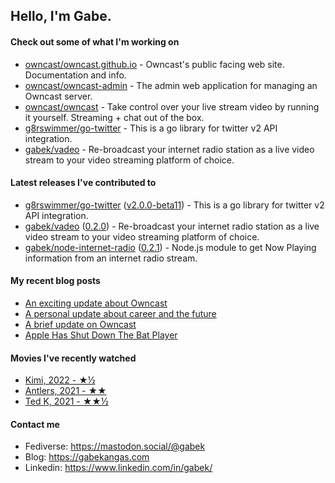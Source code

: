 ## Hello, I'm Gabe.

#### Check out some of what I'm working on

- [owncast/owncast.github.io](https://github.com/owncast/owncast.github.io) - Owncast&#39;s public facing web site.  Documentation and info.
- [owncast/owncast-admin](https://github.com/owncast/owncast-admin) - The admin web application for managing an Owncast server.
- [owncast/owncast](https://github.com/owncast/owncast) - Take control over your live stream video by running it yourself.  Streaming &#43; chat out of the box.
- [g8rswimmer/go-twitter](https://github.com/g8rswimmer/go-twitter) - This is a go library for twitter v2 API integration.
- [gabek/vadeo](https://github.com/gabek/vadeo) - Re-broadcast your internet radio station as a live video stream to your video streaming platform of choice.

#### Latest releases I've contributed to

- [g8rswimmer/go-twitter](https://github.com/g8rswimmer/go-twitter) ([v2.0.0-beta11](https://github.com/g8rswimmer/go-twitter/releases/tag/v2.0.0-beta11)) - This is a go library for twitter v2 API integration.
- [gabek/vadeo](https://github.com/gabek/vadeo) ([0.2.0](https://github.com/gabek/vadeo/releases/tag/0.2.0)) - Re-broadcast your internet radio station as a live video stream to your video streaming platform of choice.
- [gabek/node-internet-radio](https://github.com/gabek/node-internet-radio) ([0.2.1](https://github.com/gabek/node-internet-radio/releases/tag/0.2.1)) - Node.js module to get Now Playing information from an internet radio stream.

#### My recent blog posts

- [An exciting update about Owncast](https://gabekangas.com/blog/2021/06/an-exciting-update-about-owncast/)
- [A personal update about career and the future](https://gabekangas.com/blog/2021/04/a-personal-update-about-career-and-the-future/)
- [A brief update on Owncast](https://gabekangas.com/blog/2020/12/a-brief-update-on-owncast/)
- [Apple Has Shut Down The Bat Player](https://gabekangas.com/blog/2020/08/apple-has-shut-down-the-bat-player/)

#### Movies I've recently watched

- [Kimi, 2022 - ★½](https://letterboxd.com/gabekangas/film/kimi/)
- [Antlers, 2021 - ★★](https://letterboxd.com/gabekangas/film/antlers/)
- [Ted K, 2021 - ★★½](https://letterboxd.com/gabekangas/film/ted-k/)

#### Contact me

- Fediverse: https://mastodon.social/@gabek
- Blog: https://gabekangas.com
- Linkedin: https://www.linkedin.com/in/gabek/
